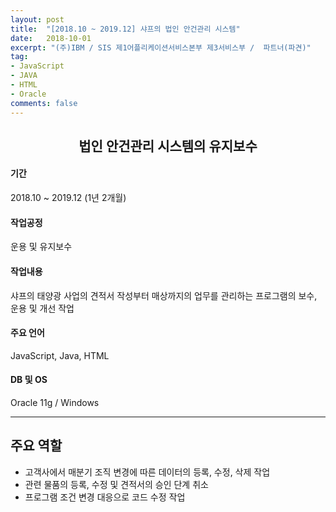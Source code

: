 ```yaml
---
layout: post
title:  "[2018.10 ~ 2019.12] 샤프의 법인 안건관리 시스템"
date:   2018-10-01
excerpt: "(주)IBM / SIS 제1어플리케이션서비스본부 제3서비스부 /  파트너(파견)"
tag:
- JavaScript
- JAVA
- HTML
- Oracle
comments: false
---
```

<center><h2> 법인 안건관리 시스템의 유지보수 </h2></center>

#### 기간
 2018.10 ~ 2019.12 (1년 2개월)

#### 작업공정
 운용 및 유지보수

#### 작업내용
 샤프의 태양광 사업의 견적서 작성부터 매상까지의 업무를 관리하는 프로그램의 보수, 운용 및 개선 작업

#### 주요 언어
 JavaScript, Java, HTML

#### DB 및 OS
 Oracle 11g / Windows

---

## 주요 역할
* 고객사에서 매분기 조직 변경에 따른 데이터의 등록, 수정, 삭제 작업
* 관련 물품의 등록, 수정 및 견적서의 승인 단계 취소
* 프로그램 조건 변경 대응으로 코드 수정 작업

